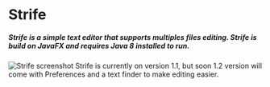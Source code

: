 # Strife

##### Strife is a simple text editor that supports multiples files editing. Strife is build on JavaFX and requires *Java 8* installed to run.
![Strife screenshot](https://woodenbell.github.io/host/images/Strife-screenshot.png)
Strife is currently on version 1.1, but soon 1.2 version will come with Preferences and a text finder to make editing easier.

